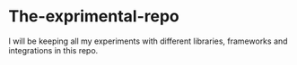 # The-exprimental-repo
I will be keeping all my experiments with different libraries, frameworks and integrations in this repo.
